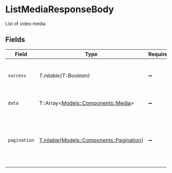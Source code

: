 # ListMediaResponseBody

List of video media


## Fields

| Field                                                                          | Type                                                                           | Required                                                                       | Description                                                                    | Example                                                                        |
| ------------------------------------------------------------------------------ | ------------------------------------------------------------------------------ | ------------------------------------------------------------------------------ | ------------------------------------------------------------------------------ | ------------------------------------------------------------------------------ |
| `success`                                                                      | *T.nilable(T::Boolean)*                                                        | :heavy_minus_sign:                                                             | Demonstrates whether the request is successful or not.                         | true                                                                           |
| `data`                                                                         | T::Array<[Models::Components::Media](../../models/shared/media.md)>            | :heavy_minus_sign:                                                             | Displays the result of the request.                                            |                                                                                |
| `pagination`                                                                   | [T.nilable(Models::Components::Pagination)](../../models/shared/pagination.md) | :heavy_minus_sign:                                                             | Pagination organizes content into pages for better readability and navigation. |                                                                                |